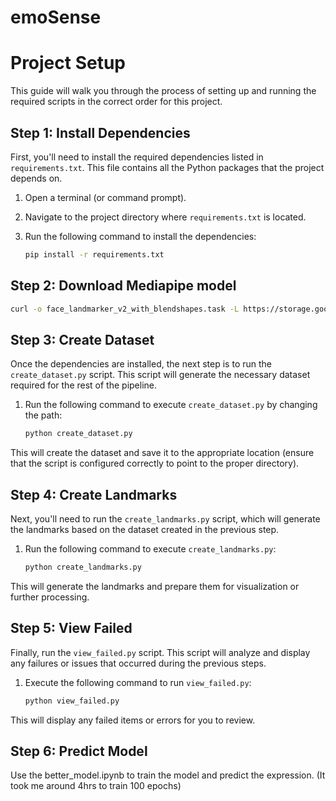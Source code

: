 # emoSense

# Project Setup

This guide will walk you through the process of setting up and running the required scripts in the correct order for this project.

## Step 1: Install Dependencies

First, you'll need to install the required dependencies listed in `requirements.txt`. This file contains all the Python packages that the project depends on.

1. Open a terminal (or command prompt).
2. Navigate to the project directory where `requirements.txt` is located.
3. Run the following command to install the dependencies:

    ```bash
    pip install -r requirements.txt
    ```

## Step 2: Download Mediapipe model
```bash
curl -o face_landmarker_v2_with_blendshapes.task -L https://storage.googleapis.com/mediapipe-models/face_landmarker/face_landmarker/float16/1/face_landmarker.task
```

## Step 3: Create Dataset

Once the dependencies are installed, the next step is to run the `create_dataset.py` script. This script will generate the necessary dataset required for the rest of the pipeline.

1. Run the following command to execute `create_dataset.py` by changing the path:

    ```bash
    python create_dataset.py
    ```

This will create the dataset and save it to the appropriate location (ensure that the script is configured correctly to point to the proper directory).

## Step 4: Create Landmarks

Next, you'll need to run the `create_landmarks.py` script, which will generate the landmarks based on the dataset created in the previous step.

1. Run the following command to execute `create_landmarks.py`:

    ```bash
    python create_landmarks.py
    ```

This will generate the landmarks and prepare them for visualization or further processing.

## Step 5: View Failed

Finally, run the `view_failed.py` script. This script will analyze and display any failures or issues that occurred during the previous steps.

1. Execute the following command to run `view_failed.py`:

    ```bash
    python view_failed.py
    ```

This will display any failed items or errors for you to review.

## Step 6: Predict Model

Use the better_model.ipynb to train the model and predict the expression. (It took me around 4hrs to train 100 epochs)
